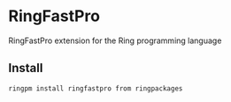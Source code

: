# RingFastPro

RingFastPro extension for the Ring programming language

## Install
	
	ringpm install ringfastpro from ringpackages